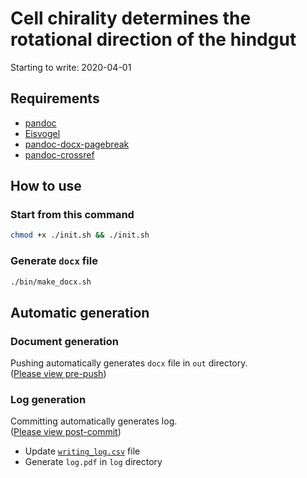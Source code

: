 # Cell chirality determines the rotational direction of the hindgut

Starting to write: 2020-04-01

## Requirements

- [pandoc](https://github.com/jgm/pandoc)
- [Eisvogel](https://github.com/Wandmalfarbe/pandoc-latex-template)
- [pandoc-docx-pagebreak](https://pypi.org/project/pandoc-docx-pagebreak/)
- [pandoc-crossref](https://github.com/lierdakil/pandoc-crossref)

## How to use

### Start from this command

```sh
chmod +x ./init.sh && ./init.sh
```

### Generate `docx` file

```sh
./bin/make_docx.sh
```

<!--
### Generate `pdf` file

```sh
./bin/make_pdf.sh
```
-->

## Automatic generation

### Document generation

Pushing automatically generates `docx` file in `out` directory.  
([Please view pre-push](./pre-push))

### Log generation

Committing automatically generates log.  
([Please view post-commit](./post-commit))

- Update [`writing_log.csv`](./log/writing_log.csv) file
- Generate `log.pdf` in `log` directory

<!-- vim: set foldmethod=marker : -->
